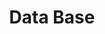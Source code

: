 ---
layout: post-list
title: Data Base
sidebar_sort_order: 2
is_sub_menu: true

main_category: Study
category: Data-Base
sort_by: oldest

permalink: /study/data-base
---